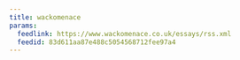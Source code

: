 ```yaml
---
title: wackomenace
params:
  feedlink: https://www.wackomenace.co.uk/essays/rss.xml
  feedid: 83d611aa87e488c5054568712fee97a4
---
```

